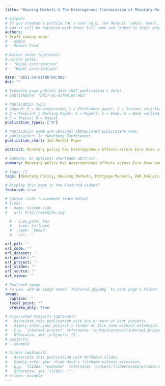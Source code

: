 ```yaml
---
title: "Housing Markets & The Heterogenous Transmission of Monetary Policy Across the Euro Area"

# Authors
# If you created a profile for a user (e.g. the default `admin` user), write the username (folder name) here 
# and it will be replaced with their full name and linked to their profile.
authors:
- Draft coming soon!
# - admin
# - Robert Ford

# Author notes (optional)
# author_notes:
# - "Equal contribution"
# - "Equal contribution"

date: "2021-08-01T00:00:00Z"
doi: ""

# Schedule page publish date (NOT publication's date).
# publishDate: "2017-01-01T00:00:00Z"

# Publication type.
# Legend: 0 = Uncategorized; 1 = Conference paper; 2 = Journal article;
# 3 = Preprint / Working Paper; 4 = Report; 5 = Book; 6 = Book section;
# 7 = Thesis; 8 = Patent
publication_types: ["0"]

# Publication name and optional abbreviated publication name.
# publication: In *Wowchemy Conference*
publication_short: Job Market Paper

abstract: Monetary policy has heterogeneous effects across Euro Area countries in terms of aggregate consumption, price-to-rent, mortgage issuance, and mortgage rates. I show strong correlations between cross-country monetary policy effectiveness and housing and mortgage market institutions, namely the share of adjustable-rate mortgages (ARM) and the homeownership rate (HoR). I incorporate these features into a currency-union New Keynesian model with rich household balance sheets, which I calibrate to Spain and the Euro Area. My results reveal that higher shares in ARM are responsible for the sizable movements in mortgage-related variables, due to a strong pass-through to mortgage rates. On the other hand, fluctuations in house prices and price-to-rent ratios are determined by the HoR, as households with higher average ownership utility tend to change tenure status more willingly. ARM shares and the HoR interact to produce bigger swings in aggregate consumption.

# Summary. An optional shortened abstract.
summary: Monetary policy has heterogeneous effects across Euro Area countries in terms of aggregate consumption, price-to-rent, mortgage issuance, and mortgage rates. I show strong correlations between cross-country monetary policy effectiveness and housing and mortgage market institutions, namely the share of adjustable-rate mortgages (ARM) and the homeownership rate (HoR). I incorporate these features into a currency-union New Keynesian model with rich household balance sheets, which I calibrate to Spain and the Euro Area. My results reveal that higher shares in ARM are responsible for the sizable movements in mortgage-related variables, due to a strong pass-through to mortgage rates. On the other hand, fluctuations in house prices and price-to-rent ratios are determined by the HoR, as households with higher average ownership utility tend to change tenure status more willingly. ARM shares and the HoR interact to produce bigger swings in aggregate consumption.

# tags: []
tags: [Monetary Policy, Housing Markets, Mortgage Markets, VAR Analysis, Household Survey, New Keynesian]

# Display this page in the Featured widget?
featured: true

# Custom links (uncomment lines below)
# links:
# - name: Custom Link
#   url: http://example.org

  # - icon_pack: fas
  #   icon: bullhorn
  #   name: 'VoxEU'
  #   url: ''

url_pdf: ''
url_code: ''
url_dataset: ''
url_poster: ''
url_project: ''
url_slides: ''
url_source: ''
url_video: ''

# Featured image
# To use, add an image named `featured.jpg/png` to your page's folder. 
image:
  caption: ''
  focal_point: ""
  preview_only: true

# Associated Projects (optional).
#   Associate this publication with one or more of your projects.
#   Simply enter your project's folder or file name without extension.
#   E.g. `internal-project` references `content/project/internal-project/index.md`.
#   Otherwise, set `projects: []`.
# projects:
# - example

# Slides (optional).
#   Associate this publication with Markdown slides.
#   Simply enter your slide deck's filename without extension.
#   E.g. `slides: "example"` references `content/slides/example/index.md`.
#   Otherwise, set `slides: ""`.
# slides: example
---
```


<!-- {{% callout note %}}
Click the *Cite* button above to demo the feature to enable visitors to import publication metadata into their reference management software.
{{% /callout %}}

{{% callout note %}}
Create your slides in Markdown - click the *Slides* button to check out the example.
{{% /callout %}}

Supplementary notes can be added here, including [code, math, and images](https://wowchemy.com/docs/writing-markdown-latex/). -->

